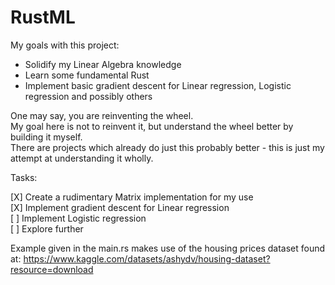 # RustML

My goals with this project:
 * Solidify my Linear Algebra knowledge
 * Learn some fundamental Rust
 * Implement basic gradient descent for Linear regression, Logistic regression and possibly others

One may say, you are reinventing the wheel.  
My goal here is not to reinvent it, but understand the wheel better by building it myself.  
There are projects which already do just this probably better - this is just my attempt at understanding it wholly. 


Tasks:

[X] Create a rudimentary Matrix implementation for my use  
[X] Implement gradient descent for Linear regression  
[ ] Implement Logistic regression  
[ ] Explore further  

Example given in the main.rs makes use of the housing prices dataset found at: https://www.kaggle.com/datasets/ashydv/housing-dataset?resource=download
